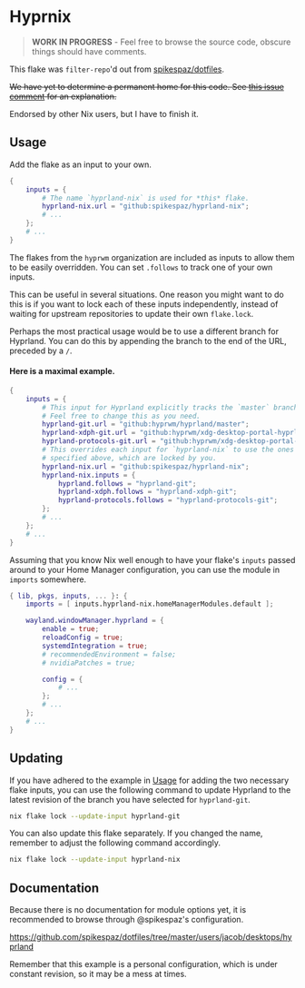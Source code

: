 # Hyprnix

> **WORK IN PROGRESS** - Feel free to browse the source code, obscure things should have comments.

This flake was `filter-repo`'d out from [spikespaz/dotfiles].

~~We have yet to determine a permanent home for this code.
See [this issue comment](https://github.com/spikespaz/hyprland-nix/issues/1)
for an explanation.~~

Endorsed by other Nix users, but I have to finish it.

## Usage

Add the flake as an input to your own.

```nix
{
    inputs = {
        # The name `hyprland-nix` is used for *this* flake.
        hyprland-nix.url = "github:spikespaz/hyprland-nix";
        # ...
    };
    # ...
}
```

The flakes from the `hyprwm` organization are included as inputs to allow them
to be easily overridden. You can set `.follows` to track one of your own inputs.

This can be useful in several situations. One reason you might want to do this
is if you want to lock each of these inputs independently, instead of waiting
for upstream repositories to update their own `flake.lock`.

Perhaps the most practical usage would be to use a different branch for Hyprland.
You can do this by appending the branch to the end of the URL, preceded by a `/`.

#### Here is a maximal example.

```nix
{
    inputs = {
        # This input for Hyprland explicitly tracks the `master` branch.
        # Feel free to change this as you need.
        hyprland-git.url = "github:hyprwm/hyprland/master";
        hyprland-xdph-git.url = "github:hyprwm/xdg-desktop-portal-hyprland";
        hyprland-protocols-git.url = "github:hyprwm/xdg-desktop-portal-hyprland";
        # This overrides each input for `hyprland-nix` to use the ones
        # specified above, which are locked by you.
        hyprland-nix.url = "github:spikespaz/hyprland-nix";
        hyprland-nix.inputs = {
            hyprland.follows = "hyprland-git";
            hyprland-xdph.follows = "hyprland-xdph-git";
            hyprland-protocols.follows = "hyprland-protocols-git";
        };
        # ...
    };
    # ...
}
```

Assuming that you know Nix well enough to have your flake's `inputs` passed
around to your Home Manager configuration, you can use the module in `imports`
somewhere.

```nix
{ lib, pkgs, inputs, ... }: {
    imports = [ inputs.hyprland-nix.homeManagerModules.default ];

    wayland.windowManager.hyprland = {
        enable = true;
        reloadConfig = true;
        systemdIntegration = true;
        # recommendedEnvironment = false;
        # nvidiaPatches = true;

        config = {
            # ...
        };
        # ...
    };
    # ...
}
```

## Updating

If you have adhered to the example in [Usage](#usage) for adding the two
necessary flake inputs, you can use the following command to update Hyprland
to the latest revision of the branch you have selected for `hyprland-git`.

```sh
nix flake lock --update-input hyprland-git
```

You can also update this flake separately. If you changed the name, remember to
adjust the following command accordingly.

```sh
nix flake lock --update-input hyprland-nix
```

## Documentation

Because there is no documentation for module options yet, it is recommended to
browse through @spikespaz's configuration.

<https://github.com/spikespaz/dotfiles/tree/master/users/jacob/desktops/hyprland>

Remember that this example is a personal configuration,
which is under constant revision, so it may be a mess at times.

<!-- LINKS -->

[hyprwm/hyprland]: https://github.com/hyprwm/hyprland
[spikespaz/dotfiles]: https://github.com/spikespaz/dotfiles
